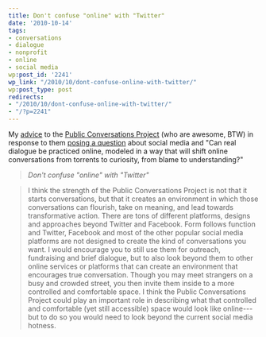 ```yaml
---
title: Don't confuse "online" with "Twitter"
date: '2010-10-14'
tags:
- conversations
- dialogue
- nonprofit
- online
- social media
wp:post_id: '2241'
wp_link: "/2010/10/dont-confuse-online-with-twitter/"
wp:post_type: post
redirects:
- "/2010/10/dont-confuse-online-with-twitter/"
- "/?p=2241"
---
```


My [advice](http://www.publicconversations.org/blog/2010/social-media#comment-1270) to the [Public Conversations Project](http://www.publicconversations.org/dialogue) (who are awesome, BTW) in response to them [posing a question](http://www.publicconversations.org/blog/2010/social-media) about social media and "Can real dialogue be practiced online, modeled in a way that will shift online conversations from torrents to curiosity, from blame to understanding?"

> _Don't confuse "online" with "Twitter"_

> I think the strength of the Public Conversations Project is not that it starts conversations, but that it creates an environment in which those conversations can flourish, take on meaning, and lead towards transformative action. There are tons of different platforms, designs and approaches beyond Twitter and Facebook. Form follows function and Twitter, Facebook and most of the other popular social media platforms are not designed to create the kind of conversations you want. I would encourage you to still use them for outreach, fundraising and brief dialogue, but to also look beyond them to other online services or platforms that can create an environment that encourages true conversation. Though you may meet strangers on a busy and crowded street, you then invite them inside to a more controlled and comfortable space. I think the Public Conversations Project could play an important role in describing what that controlled and comfortable (yet still accessible) space would look like online---but to do so you would need to look beyond the current social media hotness.
